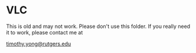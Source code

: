 VLC
===

This is old and may not work. Please don't use this folder.
If you really need it to work, please contact me at

  timothy.yong@rutgers.edu

